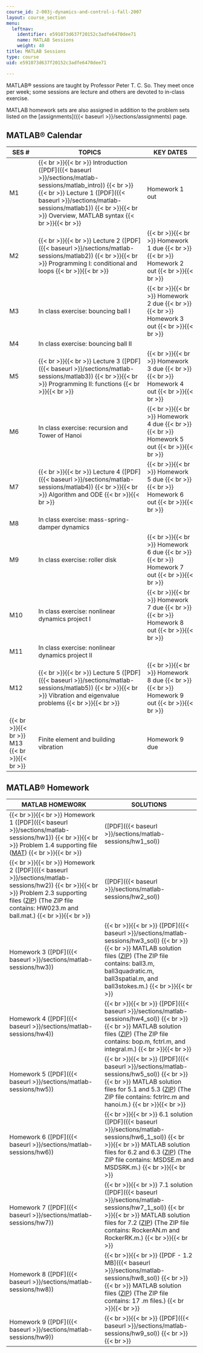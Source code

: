 ```yaml
---
course_id: 2-003j-dynamics-and-control-i-fall-2007
layout: course_section
menu:
  leftnav:
    identifier: e591073d637f20152c3adfe6470dee71
    name: MATLAB Sessions
    weight: 40
title: MATLAB Sessions
type: course
uid: e591073d637f20152c3adfe6470dee71

---
```


MATLAB® sessions are taught by Professor Peter T. C. So. They meet once per week; some sessions are lecture and others are devoted to in-class exercise.

MATLAB homework sets are also assigned in addition to the problem sets listed on the [assignments]({{< baseurl >}}/sections/assignments) page.

MATLAB® Calendar
----------------

| SES # | TOPICS | KEY DATES |
| --- | --- | --- |
| M1 |  {{< br >}}{{< br >}} Introduction ([PDF]({{< baseurl >}}/sections/matlab-sessions/matlab_intro)) {{< br >}}{{< br >}} Lecture 1 ([PDF]({{< baseurl >}}/sections/matlab-sessions/matlab1)) {{< br >}}{{< br >}} Overview, MATLAB syntax {{< br >}}{{< br >}}  | Homework 1 out |
| M2 |  {{< br >}}{{< br >}} Lecture 2 ([PDF]({{< baseurl >}}/sections/matlab-sessions/matlab2)) {{< br >}}{{< br >}} Programming I: conditional and loops {{< br >}}{{< br >}}  |  {{< br >}}{{< br >}} Homework 1 due {{< br >}}{{< br >}} Homework 2 out {{< br >}}{{< br >}}  |
| M3 | In class exercise: bouncing ball I |  {{< br >}}{{< br >}} Homework 2 due {{< br >}}{{< br >}} Homework 3 out {{< br >}}{{< br >}}  |
| M4 | In class exercise: bouncing ball II | &nbsp; |
| M5 |  {{< br >}}{{< br >}} Lecture 3 ([PDF]({{< baseurl >}}/sections/matlab-sessions/matlab3)) {{< br >}}{{< br >}} Programming II: functions {{< br >}}{{< br >}}  |  {{< br >}}{{< br >}} Homework 3 due {{< br >}}{{< br >}} Homework 4 out {{< br >}}{{< br >}}  |
| M6 | In class exercise: recursion and Tower of Hanoi |  {{< br >}}{{< br >}} Homework 4 due {{< br >}}{{< br >}} Homework 5 out {{< br >}}{{< br >}}  |
| M7 |  {{< br >}}{{< br >}} Lecture 4 ([PDF]({{< baseurl >}}/sections/matlab-sessions/matlab4)) {{< br >}}{{< br >}} Algorithm and ODE {{< br >}}{{< br >}}  |  {{< br >}}{{< br >}} Homework 5 due {{< br >}}{{< br >}} Homework 6 out {{< br >}}{{< br >}}  |
| M8 | In class exercise: mass-spring-damper dynamics | &nbsp; |
| M9 | In class exercise: roller disk |  {{< br >}}{{< br >}} Homework 6 due {{< br >}}{{< br >}} Homework 7 out {{< br >}}{{< br >}}  |
| M10 | In class exercise: nonlinear dynamics project I |  {{< br >}}{{< br >}} Homework 7 due {{< br >}}{{< br >}} Homework 8 out {{< br >}}{{< br >}}  |
| M11 | In class exercise: nonlinear dynamics project II | &nbsp; |
| M12 |  {{< br >}}{{< br >}} Lecture 5 ([PDF]({{< baseurl >}}/sections/matlab-sessions/matlab5)) {{< br >}}{{< br >}} Vibration and eigenvalue problems {{< br >}}{{< br >}}  |  {{< br >}}{{< br >}} Homework 8 due {{< br >}}{{< br >}} Homework 9 out {{< br >}}{{< br >}}  |
|  {{< br >}}{{< br >}} M13 {{< br >}}{{< br >}}  | Finite element and building vibration | Homework 9 due 

MATLAB® Homework
----------------

| MATLAB HOMEWORK | SOLUTIONS |
| --- | --- |
|  {{< br >}}{{< br >}} Homework 1 ([PDF]({{< baseurl >}}/sections/matlab-sessions/hw1)) {{< br >}}{{< br >}} Problem 1.4 supporting file ([MAT](/coursemedia/2-003j-dynamics-and-control-i-fall-2007/e6a14efe03588c91df74cd8c4b83b492_ballmat.mat)) {{< br >}}{{< br >}}  | ([PDF]({{< baseurl >}}/sections/matlab-sessions/hw1_sol)) |
|  {{< br >}}{{< br >}} Homework 2 ([PDF]({{< baseurl >}}/sections/matlab-sessions/hw2)) {{< br >}}{{< br >}} Problem 2.3 supporting files ([ZIP](/coursemedia/2-003j-dynamics-and-control-i-fall-2007/9d4a84f7c846df43afd7c5f6bd754d85_matlab_hw2.zip)) (The ZIP file contains: HW023.m and ball.mat.) {{< br >}}{{< br >}}  | ([PDF]({{< baseurl >}}/sections/matlab-sessions/hw2_sol)) |
| Homework 3 ([PDF]({{< baseurl >}}/sections/matlab-sessions/hw3)) |  {{< br >}}{{< br >}} ([PDF]({{< baseurl >}}/sections/matlab-sessions/hw3_sol)) {{< br >}}{{< br >}} MATLAB solution files ([ZIP](/coursemedia/2-003j-dynamics-and-control-i-fall-2007/3e301eda0b37cf8fcd31b726abf3981f_matlab_hw3.zip)) (The ZIP file contains: ball3.m, ball3quadratic.m, ball3spatial.m, and ball3stokes.m.) {{< br >}}{{< br >}}  |
| Homework 4 ([PDF]({{< baseurl >}}/sections/matlab-sessions/hw4)) |  {{< br >}}{{< br >}} ([PDF]({{< baseurl >}}/sections/matlab-sessions/hw4_sol)) {{< br >}}{{< br >}} MATLAB solution files ([ZIP](/coursemedia/2-003j-dynamics-and-control-i-fall-2007/853d2e856b4a4944991588f48ed5031b_matlab_hw4.zip)) (The ZIP file contains: bop.m, fctrl.m, and integral.m.) {{< br >}}{{< br >}}  |
| Homework 5 ([PDF]({{< baseurl >}}/sections/matlab-sessions/hw5)) |  {{< br >}}{{< br >}} ([PDF]({{< baseurl >}}/sections/matlab-sessions/hw5_sol)) {{< br >}}{{< br >}} MATLAB solution files for 5.1 and 5.3 ([ZIP](/coursemedia/2-003j-dynamics-and-control-i-fall-2007/cbb796c24d39f5f644f3ddadf82e4179_matlab_hw5153.zip)) (The ZIP file contains: fctrlrc.m and hanoi.m.) {{< br >}}{{< br >}}  |
| Homework 6 ([PDF]({{< baseurl >}}/sections/matlab-sessions/hw6)) |  {{< br >}}{{< br >}} 6.1 solution ([PDF]({{< baseurl >}}/sections/matlab-sessions/hw6_1_sol)) {{< br >}}{{< br >}} MATLAB solution files for 6.2 and 6.3 ([ZIP](/coursemedia/2-003j-dynamics-and-control-i-fall-2007/0ede4763c998ec7d5288410a202c76fe_matlab_hw6263.zip)) (The ZIP file contains: MSDSE.m and MSDSRK.m.) {{< br >}}{{< br >}}  |
| Homework 7 ([PDF]({{< baseurl >}}/sections/matlab-sessions/hw7)) |  {{< br >}}{{< br >}} 7.1 solution ([PDF]({{< baseurl >}}/sections/matlab-sessions/hw7_1_sol)) {{< br >}}{{< br >}} MATLAB solution files for 7.2 ([ZIP](/coursemedia/2-003j-dynamics-and-control-i-fall-2007/06fe80c09af3e06a14ba55d2672e1c63_matlab_hw72.zip)) (The ZIP file contains: RockerAN.m and RockerRK.m.) {{< br >}}{{< br >}}  |
| Homework 8 ([PDF]({{< baseurl >}}/sections/matlab-sessions/hw8)) |  {{< br >}}{{< br >}} ([PDF - 1.2 MB]({{< baseurl >}}/sections/matlab-sessions/hw8_sol)) {{< br >}}{{< br >}} MATLAB solution files ([ZIP](/coursemedia/2-003j-dynamics-and-control-i-fall-2007/13abeb533a2acb69e6d40888a9b7b365_matlab_hw8_sol.zip)) (The ZIP file contains: 17 .m files.) {{< br >}}{{< br >}}  |
| Homework 9 ([PDF]({{< baseurl >}}/sections/matlab-sessions/hw9)) |  {{< br >}}{{< br >}} ([PDF]({{< baseurl >}}/sections/matlab-sessions/hw9_sol)) {{< br >}}{{< br >}}